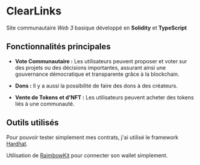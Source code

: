 # ClearLinks

Site communautaire *Web 3* basique développé en **Solidity** et **TypeScript**

## Fonctionnalités principales

- **Vote Communautaire :** Les utilisateurs peuvent proposer et voter sur des projets ou des décisions importantes, assurant ainsi une gouvernance démocratique et transparente grâce à la blockchain.
  
- **Dons :** Il y a aussi la possibilité de faire des dons à des créateurs.

- **Vente de Tokens et d'NFT :** Les utilisateurs peuvent acheter des tokens liés à une communauté.

## Outils utilisés

Pour pouvoir tester simplement mes contrats, j'ai utilisé le framework [Hardhat](https://hardhat.org/).

Utilisation de [RaimbowKit](https://www.rainbowkit.com/fr) pour connecter son wallet simplement.
